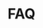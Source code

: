 ---
layout: page.njk
tags: page
key: faq_it
title: FAQ
parent: getting-started_it
order: 4
availablelanguages: 
    - de
    - en
---